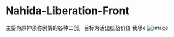 # Nahida-Liberation-Front
主要为原神须弥剧情的各种二创，目标为活出统战价值
我嗲e
![image](https://github.com/asakayaha/Nahida-Liberation-Front/blob/main/梗图/米游社仲裁.jpg)

